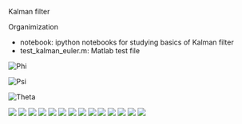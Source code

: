 Kalman filter

Organimization

- notebook: ipython notebooks for studying basics of Kalman filter
- test_kalman_euler.m: Matlab test file

![Phi](fig/figPhonePhi.png)

![Psi](fig/figPhonePsi.png)

![Theta](fig/figPhoneTheta.png)

![](fig/figPhone10.png)
![](fig/figPhone30.png)
![](fig/figPhone50.png)
![](fig/figPhone70.png)
![](fig/figPhone90.png)
![](fig/figPhone110.png)
![](fig/figPhone130.png)
![](fig/figPhone150.png)
![](fig/figPhone170.png)
![](fig/figPhone190.png)
![](fig/figPhone210.png)
![](fig/figPhone230.png)
![](fig/figPhone250.png)
![](fig/figPhone270.png)







